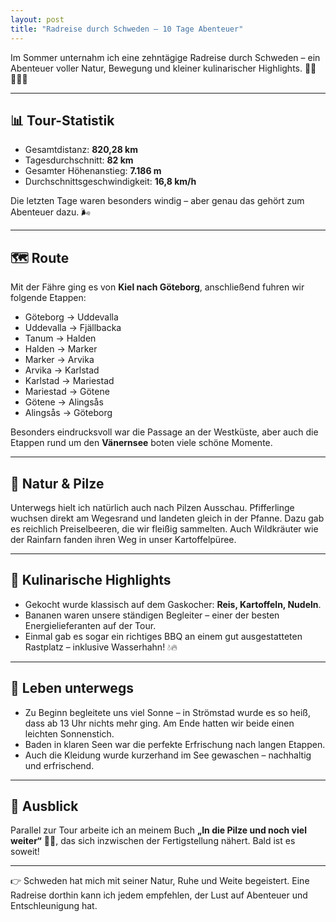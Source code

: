 ```yaml
---
layout: post
title: "Radreise durch Schweden – 10 Tage Abenteuer"
---
```


Im Sommer unternahm ich eine zehntägige Radreise durch Schweden – ein Abenteuer voller Natur, Bewegung und kleiner kulinarischer Highlights. 🚴‍♂️🇸🇪🍄  

---

## 📊 Tour-Statistik
- Gesamtdistanz: **820,28 km**  
- Tagesdurchschnitt: **82 km**  
- Gesamter Höhenanstieg: **7.186 m**  
- Durchschnittsgeschwindigkeit: **16,8 km/h**  

Die letzten Tage waren besonders windig – aber genau das gehört zum Abenteuer dazu. 🌬️

---

## 🗺️ Route
Mit der Fähre ging es von **Kiel nach Göteborg**, anschließend fuhren wir folgende Etappen:

- Göteborg → Uddevalla  
- Uddevalla → Fjällbacka  
- Tanum → Halden  
- Halden → Marker  
- Marker → Arvika  
- Arvika → Karlstad  
- Karlstad → Mariestad  
- Mariestad → Götene  
- Götene → Alingsås  
- Alingsås → Göteborg  

Besonders eindrucksvoll war die Passage an der Westküste, aber auch die Etappen rund um den **Vänernsee** boten viele schöne Momente.

---

## 🍄 Natur & Pilze
Unterwegs hielt ich natürlich auch nach Pilzen Ausschau. Pfifferlinge wuchsen direkt am Wegesrand und landeten gleich in der Pfanne. Dazu gab es reichlich Preiselbeeren, die wir fleißig sammelten. Auch Wildkräuter wie der Rainfarn fanden ihren Weg in unser Kartoffelpüree.

---

## 🍳 Kulinarische Highlights
- Gekocht wurde klassisch auf dem Gaskocher: **Reis, Kartoffeln, Nudeln**.  
- Bananen waren unsere ständigen Begleiter – einer der besten Energielieferanten auf der Tour.  
- Einmal gab es sogar ein richtiges BBQ an einem gut ausgestatteten Rastplatz – inklusive Wasserhahn! 💧🔥  

---

## 🌊 Leben unterwegs
- Zu Beginn begleitete uns viel Sonne – in Strömstad wurde es so heiß, dass ab 13 Uhr nichts mehr ging. Am Ende hatten wir beide einen leichten Sonnenstich.  
- Baden in klaren Seen war die perfekte Erfrischung nach langen Etappen.  
- Auch die Kleidung wurde kurzerhand im See gewaschen – nachhaltig und erfrischend.  

---

## 📖 Ausblick
Parallel zur Tour arbeite ich an meinem Buch **„In die Pilze und noch viel weiter“** 🍄📖, das sich inzwischen der Fertigstellung nähert. Bald ist es soweit!  

---

👉 Schweden hat mich mit seiner Natur, Ruhe und Weite begeistert. Eine Radreise dorthin kann ich jedem empfehlen, der Lust auf Abenteuer und Entschleunigung hat.  

